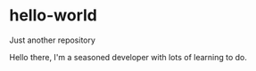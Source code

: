# hello-world
Just another repository

Hello there, I'm a seasoned developer with lots of learning to do.
